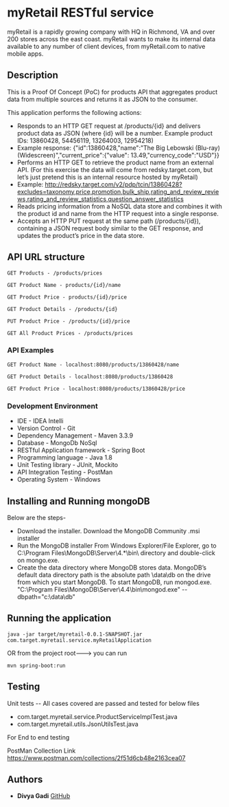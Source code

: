 # myRetail RESTful service

myRetail is a rapidly growing company with HQ in Richmond, VA and over 200 stores across the east coast. myRetail wants to make its internal data available to any number of client devices, from myRetail.com to native mobile apps.

## Description

This is a Proof Of Concept (PoC) for products API that aggregates product data from multiple sources and returns it as JSON to the consumer.

This application performs the following actions: 
 *	Responds to an HTTP GET request at /products/{id} and delivers product data as JSON (where {id} will be a number. 
Example product IDs: 13860428, 54456119, 13264003, 12954218) 
 *	Example response: {"id":13860428,"name":"The Big Lebowski (Blu-ray) (Widescreen)","current_price":{"value": 13.49,"currency_code":"USD"}}
 *	Performs an HTTP GET to retrieve the product name from an external API. (For this exercise the data will come from redsky.target.com, but let’s just pretend this is an internal resource hosted by myRetail)  
 *	Example: http://redsky.target.com/v2/pdp/tcin/13860428?excludes=taxonomy,price,promotion,bulk_ship,rating_and_review_reviews,rating_and_review_statistics,question_answer_statistics
 *	Reads pricing information from a NoSQL data store and combines it with the product id and name from the HTTP request into a single response.
 *	Accepts an HTTP PUT request at the same path (/products/{id}), containing a JSON request body similar to the GET response, and updates the product’s price in the data store.


## API URL structure
```
GET Products - /products/prices

GET Product Name - products/{id}/name

GET Product Price - products/{id}/price

GET Product Details - /products/{id}

PUT Product Price - /products/{id}/price

GET All Product Prices - /products/prices
```

### API Examples
```
GET Product Name - localhost:8080/products/13860428/name

GET Product Details - localhost:8080/products/13860428

GET Product Price - localhost:8080/products/13860428/price

```

### Development Environment

* IDE - IDEA Intelli
* Version Control - Git
* Dependency Management - Maven 3.3.9
* Database - MongoDb NoSql
* RESTful Application framework - Spring Boot
* Programming language - Java 1.8
* Unit Testing library - JUnit, Mockito
* API Integration Testing - PostMan
* Operating System - Windows

## Installing and Running mongoDB
Below are the steps-

* Download the installer.
Download the MongoDB Community .msi installer
* Run the MongoDB installer
From Windows Explorer/File Explorer, go to C:\Program Files\MongoDB\Server\4.*\bin\ directory and double-click on mongo.exe.
* Create the data directory where MongoDB stores data. MongoDB’s default data directory path is the absolute path \data\db on the drive from which you start MongoDB.
To start MongoDB, run mongod.exe.
"C:\Program Files\MongoDB\Server\4.4\bin\mongod.exe" --dbpath="c:\data\db" 


## Running the application

```
java -jar target/myretail-0.0.1-SNAPSHOT.jar com.target.myretail.service.myRetailApplication
```
OR from the project root---> you can run 

```
mvn spring-boot:run
```
 
## Testing

Unit tests -- All cases covered are passed and tested for below files 

 * com.target.myretail.service.ProductServiceImplTest.java
 * com.target.myretail.utils.JsonUtilsTest.java

For End to end testing

PostMan Collection Link
https://www.postman.com/collections/2f51d6cb48e2163cea07

## Authors

* **Divya Gadi**
[GitHub](https://github.com/divyagadi/restfulApp)
